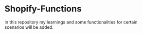 # Shopify-Functions
In this repository my learnings and some functionalities for certain scenarios will be added.
